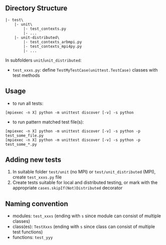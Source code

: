 ## Directory Structure
```
|- test\
    |- unit\
        |- test_contexts.py
        |- ...
    |- unit-distributed\
        |- test_contexts_arbmpi.py
        |- test_contexts_mpi4py.py
        |- ...
```

In subfolders `unit`/`unit_distributed`:
- `test_xxxs.py`: define `TestMyTestCase(unittest.TestCase)` classes with
  test methods

## Usage

* to run all tests:

```             
[mpiexec -n X] python -m unittest discover [-v] -s python
```

* to run pattern matched test file(s):

```             
[mpiexec -n X] python -m unittest discover [-v] -s python -p test_some_file.py
[mpiexec -n X] python -m unittest discover [-v] -s python -p test_some_*.py
```


## Adding new tests

1. In suitable folder `test/unit` (no MPI) or `test/unit_distributed` (MPI),
  create `test_xxxs.py` file
1. Create tests suitable for local and distributed
  testing, or mark with the appropriate `cases.skipIf(Not)Distributed` decorator

## Naming convention

- modules: `test_xxxs` (ending with `s` since module can consist of multiple classes)
- class(es): `TestXxxs` (ending with `s` since class can consist of multiple test functions)
- functions: `test_yyy`
